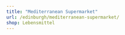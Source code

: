 ```yaml
---
title: "Mediterranean Supermarket"
url: /edinburgh/mediterranean-supermarket/
shop: Lebensmittel
---
```

